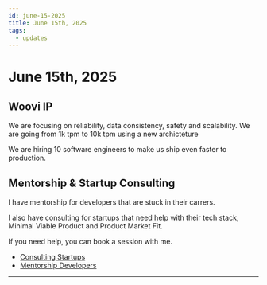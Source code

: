 ```yaml
---
id: june-15-2025
title: June 15th, 2025
tags:
  - updates
---
```


# June 15th, 2025

## Woovi IP

We are focusing on reliability, data consistency, safety and scalability.
We are going from 1k tpm to 10k tpm using a new archicteture

We are hiring 10 software engineers to make us ship even faster to production.

## Mentorship & Startup Consulting

I have mentorship for developers that are stuck in their carrers.

I also have consulting for startups that need help with their tech stack, Minimal Viable Product and Product Market Fit.

If you need help, you can book a session with me.

- [Consulting Startups](../../../paid-consulting-startups.mdx)
- [Mentorship Developers](../../../paid-mentorship-developers.mdx)

---
